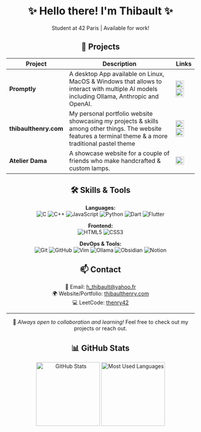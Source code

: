 <div align="center">

# ✨ Hello there! I'm Thibault ✨

  <p>Student at 42 Paris | Available for work!</p>

## 🚀 Projects

| Project | Description | Links |
|---------|-------------|-------|
| **Promptly** | A desktop App available on Linux, MacOS & Windows that allows to interact with multiple AI models including Ollama, Anthropic and OpenAI. | <a href="https://github.com/thenry42/Promptly"><img src="https://img.shields.io/badge/-GitHub-181717?style=flat-square&logo=github&logoColor=white" height="22"></a> <a href="https://github.com/thenry42/Promptly"><img src="https://img.shields.io/badge/-App-000000?style=flat-square&logo=android&logoColor=white" height="22"></a> |
| **thibaulthenry.com** | My personal portfolio website showcasing my projects & skills among other things. The website features a terminal theme & a more traditional pastel theme | <a href="https://github.com/thenry42/thibaulthenry.com"><img src="https://img.shields.io/badge/-GitHub-181717?style=flat-square&logo=github&logoColor=white" height="22"></a> <a href="https://thibaulthenry.com/"><img src="https://img.shields.io/badge/-Website-FF7139?style=flat-square&logo=firefox-browser&logoColor=white" height="22"></a> |
| **Atelier Dama** | A showcase website for a couple of friends who make handcrafted & custom lamps. | <a href="https://atelierdama.fr/"><img src="https://img.shields.io/badge/-Website-FF7139?style=flat-square&logo=firefox-browser&logoColor=white" height="22"></a> |

## 🛠️ Skills & Tools

**Languages:**  
<img src="https://img.shields.io/badge/-C-A8B9CC?style=for-the-badge&logo=c&logoColor=white&borderRadius=25" alt="C">
<img src="https://img.shields.io/badge/-C++-00599C?style=for-the-badge&logo=c%2B%2B&logoColor=white&borderRadius=25" alt="C++">
<img src="https://img.shields.io/badge/-JavaScript-F7DF1E?style=for-the-badge&logo=javascript&logoColor=black&borderRadius=25" alt="JavaScript">
<img src="https://img.shields.io/badge/-Python-3776AB?style=for-the-badge&logo=python&logoColor=white&borderRadius=25" alt="Python">
<img src="https://img.shields.io/badge/-Dart-0175C2?style=for-the-badge&logo=dart&logoColor=white&borderRadius=25" alt="Dart">
<img src="https://img.shields.io/badge/-Flutter-02569B?style=for-the-badge&logo=flutter&logoColor=white&borderRadius=25" alt="Flutter">

**Frontend:**  
<img src="https://img.shields.io/badge/-HTML5-E34F26?style=for-the-badge&logo=html5&logoColor=white&borderRadius=25" alt="HTML5">
<img src="https://img.shields.io/badge/-CSS3-1572B6?style=for-the-badge&logo=css3&logoColor=white&borderRadius=25" alt="CSS3">

**DevOps & Tools:**  
<img src="https://img.shields.io/badge/-Git-F05032?style=for-the-badge&logo=git&logoColor=white&borderRadius=25" alt="Git">
<img src="https://img.shields.io/badge/-GitHub-181717?style=for-the-badge&logo=github&logoColor=white&borderRadius=25" alt="GitHub">
<img src="https://img.shields.io/badge/-Vim-019733?style=for-the-badge&logo=vim&logoColor=white&borderRadius=25" alt="Vim">
<img src="https://img.shields.io/badge/-Ollama-FF4F64?style=for-the-badge&logo=llama&logoColor=white&borderRadius=25" alt="Ollama">
<img src="https://img.shields.io/badge/-Obsidian-483699?style=for-the-badge&logo=obsidian&logoColor=white&borderRadius=25" alt="Obsidian">
<img src="https://img.shields.io/badge/-Notion-000000?style=for-the-badge&logo=notion&logoColor=white&borderRadius=25" alt="Notion">


## 📫 Contact
💌 Email: h_thibault@yahoo.fr  
🌍 Website/Portfolio: [thibaulthenry.com](https://thibaulthenry.com)  
💻 LeetCode: [thenry42](https://leetcode.com/thenry42/)

---

💙 _Always open to collaboration and learning!_ Feel free to check out my projects or reach out.

## 📊 GitHub Stats

  <img src="https://github-readme-stats.vercel.app/api?username=thenry42&show_icons=true&theme=tokyonight" alt="GitHub Stats" height="170">
  <img src="https://github-readme-stats.vercel.app/api/top-langs/?username=thenry42&layout=compact&theme=tokyonight" alt="Most Used Languages" height="170">

</div>
